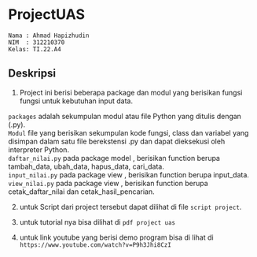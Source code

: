 # ProjectUAS
```
Nama : Ahmad Hapizhudin 
NIM  : 312210370  
Kelas: TI.22.A4
```

## Deskripsi

1. Project ini berisi beberapa package dan modul yang berisikan fungsi fungsi untuk kebutuhan input data.   

``packages`` adalah sekumpulan modul atau file Python yang ditulis dengan (.py).    
``Modul`` file yang berisikan sekumpulan kode fungsi, class dan variabel yang disimpan dalam satu file berekstensi .py dan dapat dieksekusi oleh interpreter Python.    
``daftar_nilai.py`` pada package model , berisikan function berupa tambah_data, ubah_data, hapus_data, cari_data.    
``input_nilai.py`` pada package view , berisikan function berupa input_data.    
``view_nilai.py`` pada package view , berisikan function berupa cetak_daftar_nilai dan cetak_hasil_pencarian.

2. untuk Script dari project tersebut dapat dilihat di file ``script project``.

3. untuk tutorial nya bisa dilihat di ``pdf project uas``

4. untuk link youtube yang berisi demo program bisa di lihat di ``https://www.youtube.com/watch?v=P9h3Jhi8CzI``
